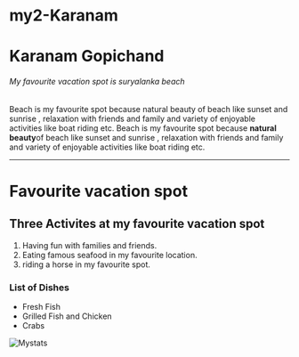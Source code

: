 # my2-Karanam
# Karanam Gopichand
###### My favourite vacation spot is suryalanka beach

Beach is my favourite spot because natural beauty of beach like sunset and sunrise , relaxation with friends and family and variety of enjoyable activities like boat riding etc.
Beach is my favourite spot because **natural beauty**of beach like sunset and sunrise , relaxation with friends and family and variety of enjoyable activities like boat riding etc.

***

# Favourite vacation spot
## Three Activites at my favourite vacation spot
1. Having fun with families and friends.
2. Eating famous seafood in my favourite location.
3. riding a horse in my favourite spot.
### List of Dishes
* Fresh Fish
* Grilled Fish and Chicken
* Crabs

![Mystats](https://github.com/KaranamGopichand/my2-Karanam/assets/142835911/55172788-10a7-429f-a206-92c42d874f57)
